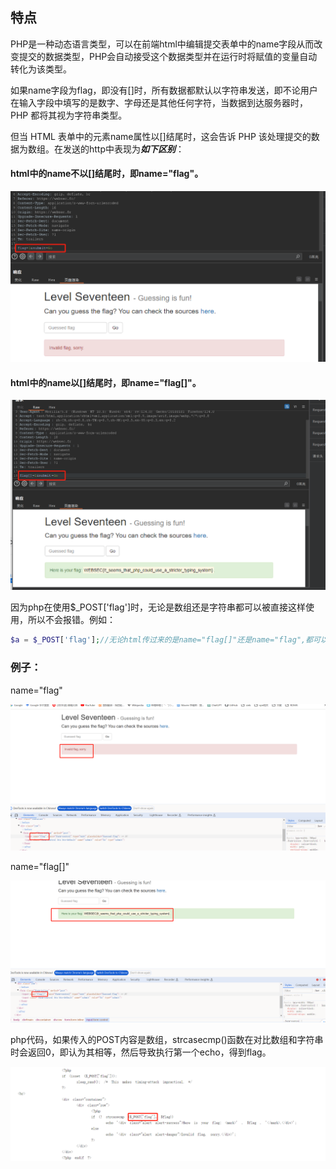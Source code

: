 ## 特点

PHP是一种动态语言类型，可以在前端html中编辑提交表单中的name字段从而改变提交的数据类型，PHP会自动接受这个数据类型并在运行时将赋值的变量自动转化为该类型。

如果name字段为flag，即没有[]时，所有数据都默认以字符串发送，即不论用户在输入字段中填写的是数字、字母还是其他任何字符，当数据到达服务器时，PHP 都将其视为字符串类型。

但当 HTML 表单中的元素name属性以[]结尾时，这会告诉 PHP 该处理提交的数据为数组。在发送的http中表现为***如下区别***：

#### html中的name不以[]结尾时，即name="flag"。

![image-20240327232434661](PHP_Notes.assets/image-20240327232434661.png)

#### html中的name以[]结尾时，即name="flag[]"。

![image-20240327232531633](PHP_Notes.assets/image-20240327232531633.png)

因为php在使用$_POST['flag']时，无论是数组还是字符串都可以被直接这样使用，所以不会报错。例如：

```php
$a = $_POST['flag'];//无论html传过来的是name="flag[]"还是name="flag",都可以直接赋值给a，a会自动判断flag的类型（字符串或者数组）。只不过使用$a时需要遍历取出数据，而不能直接使用。
```

### 例子：

name="flag"

![image-20240327234012571](PHP_Notes.assets/image-20240327234012571.png)

name="flag[]"

![image-20240327234110419](PHP_Notes.assets/image-20240327234110419.png)

php代码，如果传入的POST内容是数组，strcasecmp()函数在对比数组和字符串时会返回0，即认为其相等，然后导致执行第一个echo，得到flag。

![image-20240327231612621](PHP_Notes.assets/image-20240327231612621.png)